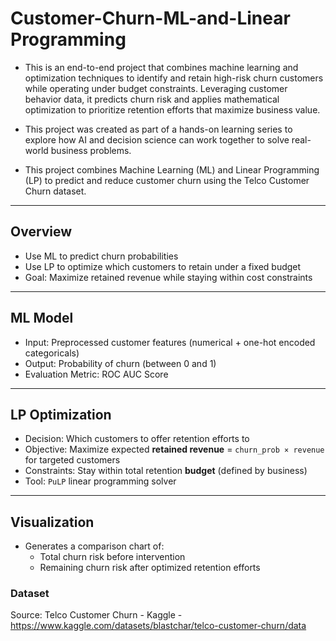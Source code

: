 # Customer-Churn-ML-and-Linear Programming

- This is an end-to-end project that combines machine learning and optimization techniques to identify and retain high-risk churn customers while operating under budget constraints. Leveraging customer behavior data, it predicts churn risk and applies mathematical optimization to prioritize retention efforts that maximize business value.

- This project was created as part of a hands-on learning series to explore how AI and decision science can work together to solve real-world business problems.

- This project combines Machine Learning (ML) and Linear Programming (LP) to predict and reduce customer churn using the Telco Customer Churn dataset.

---

## Overview

- Use ML to predict churn probabilities
- Use LP to optimize which customers to retain under a fixed budget
- Goal: Maximize retained revenue while staying within cost constraints

---

## ML Model

- Input: Preprocessed customer features (numerical + one-hot encoded categoricals)
- Output: Probability of churn (between 0 and 1)
- Evaluation Metric: ROC AUC Score

---

## LP Optimization

- Decision: Which customers to offer retention efforts to
- Objective: Maximize expected **retained revenue** = `churn_prob × revenue` for targeted customers
- Constraints: Stay within total retention **budget** (defined by business)
- Tool: `PuLP` linear programming solver

---

## Visualization

- Generates a comparison chart of:
  - Total churn risk before intervention
  - Remaining churn risk after optimized retention efforts

### Dataset
Source: Telco Customer Churn - Kaggle - https://www.kaggle.com/datasets/blastchar/telco-customer-churn/data
